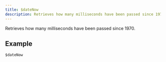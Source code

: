 ```yaml
---
title: $dateNow
description: Retrieves how many milliseconds have been passed since 1970.
---
```


Retrieves how many milliseconds have been passed since 1970.
## Example
```
$dateNow
```